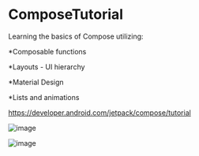 # ComposeTutorial

Learning the basics of Compose utilizing:

 *Composable functions

 *Layouts - UI hierarchy

 *Material Design

 *Lists and animations
  
 
https://developer.android.com/jetpack/compose/tutorial

![image](https://user-images.githubusercontent.com/30214486/180828291-50fa981f-202d-45a9-a5c4-cb5c1c09280f.png)


![image](https://user-images.githubusercontent.com/30214486/180993700-39512915-ead3-45ff-a392-a656cf5ce113.png)


